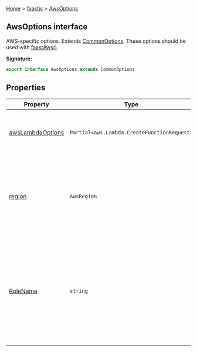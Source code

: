 [Home](./index) &gt; [faastjs](./faastjs.md) &gt; [AwsOptions](./faastjs.awsoptions.md)

## AwsOptions interface

AWS-specific options. Extends [CommonOptions](./faastjs.commonoptions.md)<!-- -->. These options should be used with [faastAws()](./faastjs.faastaws.md)<!-- -->.

<b>Signature:</b>

```typescript
export interface AwsOptions extends CommonOptions 
```

## Properties

|  Property | Type | Description |
|  --- | --- | --- |
|  [awsLambdaOptions](./faastjs.awsoptions.awslambdaoptions.md) | `Partial<aws.Lambda.CreateFunctionRequest>` | Additional options to pass to AWS Lambda creation. |
|  [region](./faastjs.awsoptions.region.md) | `AwsRegion` | The region to create resources in. Garbage collection is also limited to this region. Default: `"us-west-2"`<!-- -->. |
|  [RoleName](./faastjs.awsoptions.rolename.md) | `string` | The role that the lambda function will assume when executing user code. Default: `"faast-cached-lambda-role"`<!-- -->. Rarely used. |

